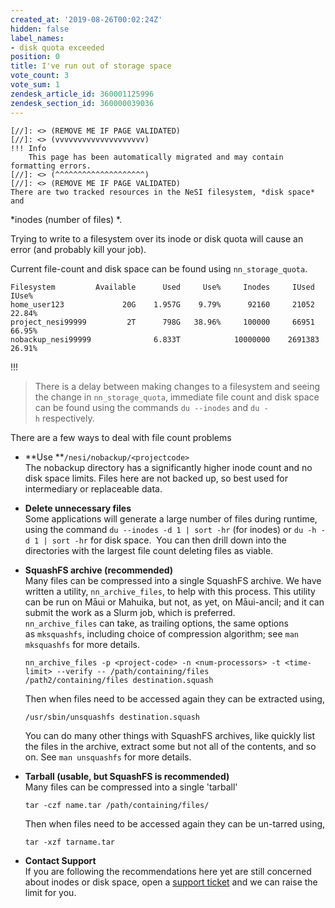 ```yaml
---
created_at: '2019-08-26T00:02:24Z'
hidden: false
label_names:
- disk quota exceeded
position: 0
title: I've run out of storage space
vote_count: 3
vote_sum: 1
zendesk_article_id: 360001125996
zendesk_section_id: 360000039036
---
```



    [//]: <> (REMOVE ME IF PAGE VALIDATED)
    [//]: <> (vvvvvvvvvvvvvvvvvvvv)
    !!! Info
        This page has been automatically migrated and may contain formatting errors.
    [//]: <> (^^^^^^^^^^^^^^^^^^^^)
    [//]: <> (REMOVE ME IF PAGE VALIDATED)
    There are two tracked resources in the NeSI filesystem, *disk space* and
*inodes (number of files) *.

Trying to write to a filesystem over its inode or disk quota will cause
an error (and probably kill your job).

Current file-count and disk space can be found using `nn_storage_quota`.

    Filesystem         Available      Used     Use%     Inodes     IUsed     IUse%
    home_user123             20G    1.957G    9.79%      92160     21052    22.84%
    project_nesi99999         2T      798G   38.96%     100000     66951    66.95%
    nobackup_nesi99999              6.833T            10000000    2691383   26.91%
!!!
>
> There is a delay between making changes to a filesystem and seeing the
> change in `nn_storage_quota`, immediate file count and disk space can
> be found using the commands `du --inodes` and `du -h` respectively.

There are a few ways to deal with file count problems

-   **Use **`/nesi/nobackup/<projectcode>`  
    The nobackup directory has a significantly higher inode count and no
    disk space limits. Files here are not backed up, so best used for
    intermediary or replaceable data.

-   **Delete unnecessary files**  
    Some applications will generate a large number of files during
    runtime, using the command `du --inodes -d 1 | sort -hr` (for
    inodes) or `du -h -d 1 | sort -hr` for disk space.  You can then
    drill down into the directories with the largest file count deleting
    files as viable.

-   **SquashFS archive (recommended)**  
    Many files can be compressed into a single SquashFS archive. We have
    written a utility, `nn_archive_files`, to help with this process.
    This utility can be run on Māui or Mahuika, but not, as yet, on
    Māui-ancil; and it can submit the work as a Slurm job, which is
    preferred. `nn_archive_files` can take, as trailing options, the
    same options as `mksquashfs`, including choice of compression
    algorithm; see `man mksquashfs` for more details.  

        nn_archive_files -p <project-code> -n <num-processors> -t <time-limit> --verify -- /path/containing/files /path2/containing/files destination.squash

    Then when files need to be accessed again they can be extracted
    using,

        /usr/sbin/unsquashfs destination.squash

    You can do many other things with SquashFS archives, like quickly
    list the files in the archive, extract some but not all of the
    contents, and so on. See `man unsquashfs` for more details.

-   **Tarball (usable, but SquashFS is recommended)**  
    Many files can be compressed into a single 'tarball'   

        tar -czf name.tar /path/containing/files/

    Then when files need to be accessed again they can be un-tarred
    using,

        tar -xzf tarname.tar

-   **Contact Support**  
    If you are following the recommendations here yet are still
    concerned about inodes or disk space, open a [support
    ticket](https://support.nesi.org.nz/hc/en-gb/requests/new) and we
    can raise the limit for you.
